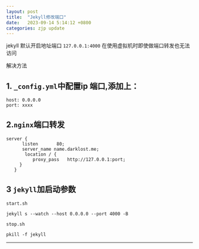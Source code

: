 ```yaml
---
layout: post
title:  "Jekyll修改端口"
date:   2023-09-14 5:14:12 +0800
categories: zjp update
---
```


jekyll 默认开启地址端口 `127.0.0.1:4000` 在使用虚拟机时即使做端口转发也无法访问

解决方法

## 1\. `_config.yml`中配置ip 端口,添加上：

```
host: 0.0.0.0
port: xxxx
```

## 2.`nginx`端口转发

```
server {
      listen       80;
      server_name name.darklost.me;
       location / {
          proxy_pass   http://127.0.0.1:port;
     }
   }
```

## 3 `jekyll`加启动参数

`start.sh`

```
jekyll s --watch --host 0.0.0.0 --port 4000 -B
```

`stop.sh`

```
pkill -f jekyll
```

___